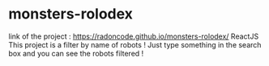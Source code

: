 # monsters-rolodex
link of the project : https://radoncode.github.io/monsters-rolodex/
ReactJS
This project is a filter by name of robots !
Just type something in the search box and you can see the robots filtered !
